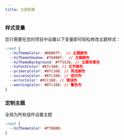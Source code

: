 ```yaml
---
title: 主题配置
---
```


### 样式变量

您只需要在您的项目中设置以下变量即可轻松修改主题样式：

```css
:root {
  --hiThemeColor: #0088ff;  // 主题颜色
  --hiThemeShadow: #fb990f;  // 主题颜色
  --hiThemeBackground: #ff5526; // 主题背景色
  --hiFontColor: #07c160; // 文字颜色
  --primaryColor: #07c160; // 首选颜色
  --successColor: #07c160; // 成功色
  --errorColor: #07c160; // 错误色
  --warningColor: #07c160; // 警告色
}
```

### 定制主题
全局为所有组件设置主题
```css
:root {
  --hiThemeColor: #ff8800;
}
```